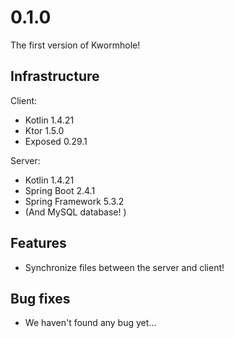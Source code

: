 # 0.1.0

The first version of Kwormhole!

## Infrastructure

Client:

- Kotlin 1.4.21
- Ktor 1.5.0
- Exposed 0.29.1

Server:

- Kotlin 1.4.21
- Spring Boot 2.4.1
- Spring Framework 5.3.2
- (And MySQL database! )

## Features

- Synchronize files between the server and client! 

## Bug fixes 

- We haven't found any bug yet...